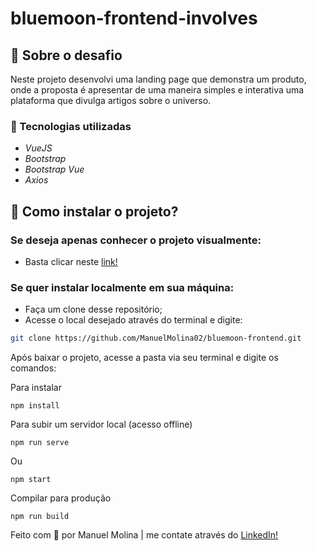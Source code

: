 # bluemoon-frontend-involves


## 🔭 Sobre o desafio

  Neste projeto desenvolvi uma landing page que demonstra um produto, onde a proposta é apresentar de uma maneira simples e interativa uma plataforma que divulga artigos sobre o universo.  



### 📡 Tecnologias utilizadas

- *VueJS*
- *Bootstrap*
- *Bootstrap Vue*
- *Axios*


## 🤔 Como instalar o projeto?

### Se deseja apenas conhecer o projeto visualmente:

 - Basta clicar neste [link!](https://bluemoon-v1.vercel.app/#/)

### Se quer instalar localmente em sua máquina:

- Faça um clone desse repositório;
- Acesse o local desejado através do terminal e digite: 
```sh
git clone https://github.com/ManuelMolina02/bluemoon-frontend.git
```
Após baixar o projeto, acesse a pasta via seu terminal e digite os comandos:

Para instalar
```
npm install
```

Para subir um servidor local (acesso offline)
```
npm run serve
```
Ou
```
npm start
```

Compilar para produção
```
npm run build
```


Feito com 💜 por Manuel Molina | me contate através do [LinkedIn!](https://www.linkedin.com/in/manuel-angel-berger-molina-ba08b3174/)

